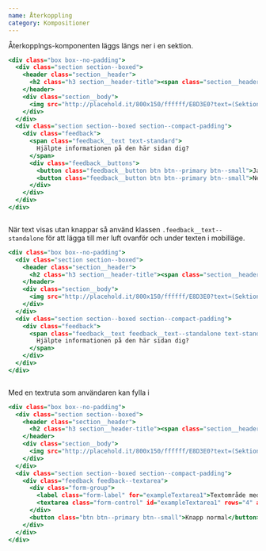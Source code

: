 ```yaml
---
name: Återkoppling
category: Kompositioner
---
```


Återkopplngs-komponenten läggs längs ner i en sektion.

```default.html
<div class="box box--no-padding">
  <div class="section section--boxed">
    <header class="section__header">
      <h2 class="h3 section__header-title"><span class="section__header-title-text">Sektion 1<span></span></span></h2>
    </header>
    <div class="section__body">
      <img src="http://placehold.it/800x150/ffffff/E8D3E0?text=(Sektionens innehåll)" style="max-width: 100%">
    </div>
  </div>
  <div class="section section--boxed section--compact-padding">
    <div class="feedback">
      <span class="feedback__text text-standard">
        Hjälpte informationen på den här sidan dig?
      </span>
      <div class="feedback__buttons">
        <button class="feedback__button btn btn--primary btn--small">Ja</button>
        <button class="feedback__button btn btn--primary btn--small">Nej</button>
      </div>
    </div>
  </div>
</div>
```
```default:_well/purple.css hidden
```

När text visas utan knappar så använd klassen `.feedback__text--standalone` för att lägga till mer luft ovanför och under texten i mobilläge.

```standalone.html
<div class="box box--no-padding">
  <div class="section section--boxed">
    <header class="section__header">
      <h2 class="h3 section__header-title"><span class="section__header-title-text">Sektion 1<span></span></span></h2>
    </header>
    <div class="section__body">
      <img src="http://placehold.it/800x150/ffffff/E8D3E0?text=(Sektionens innehåll)" style="max-width: 100%">
    </div>
  </div>
  <div class="section section--boxed section--compact-padding">
    <div class="feedback">
      <span class="feedback__text feedback__text--standalone text-standard">
        Hjälpte informationen på den här sidan dig?
      </span>
    </div>
  </div>
</div>
```
```standalone:_well/purple.css hidden
```

Med en textruta som användaren kan fylla i
                    
```textarea.html
<div class="box box--no-padding">
  <div class="section section--boxed">
    <header class="section__header">
      <h2 class="h3 section__header-title"><span class="section__header-title-text">Sektion 1<span></span></span></h2>
    </header>
    <div class="section__body">
      <img src="http://placehold.it/800x150/ffffff/E8D3E0?text=(Sektionens innehåll)" style="max-width: 100%">
    </div>
  </div>
  <div class="section section--boxed section--compact-padding">
    <div class="feedback feedback--textarea">
      <div class="form-group">
        <label class="form-label" for="exampleTextarea1">Textområde med beskrivning</label>
        <textarea class="form-control" id="exampleTextarea1" rows="4" aria-describedby="textareaHelp" placeholder="Platshållare"></textarea>
      </div>
      <button class="btn btn--primary btn--small">Knapp normal</button>
    </div>
  </div>
</div>
```
```standalone:_well/purple.css hidden
```